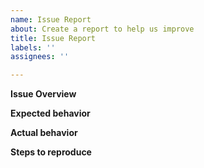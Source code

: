 ```yaml
---
name: Issue Report
about: Create a report to help us improve
title: Issue Report
labels: ''
assignees: ''

---
```


**Issue Overview**
<!-- Brief overview of the issue -->

**Expected behavior**
<!-- A clear and concise description of what you expected to happen. -->

**Actual behavior**
<!-- A clear and concise description of what actually happened -->

**Steps to reproduce**
<!-- Steps the developers should follow in order to reproduce the issue -->

